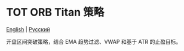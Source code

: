 # TOT ORB Titan 策略
[English](README.md) | [Русский](README_ru.md)

开盘区间突破策略，结合 EMA 趋势过滤、VWAP 和基于 ATR 的止盈目标。
